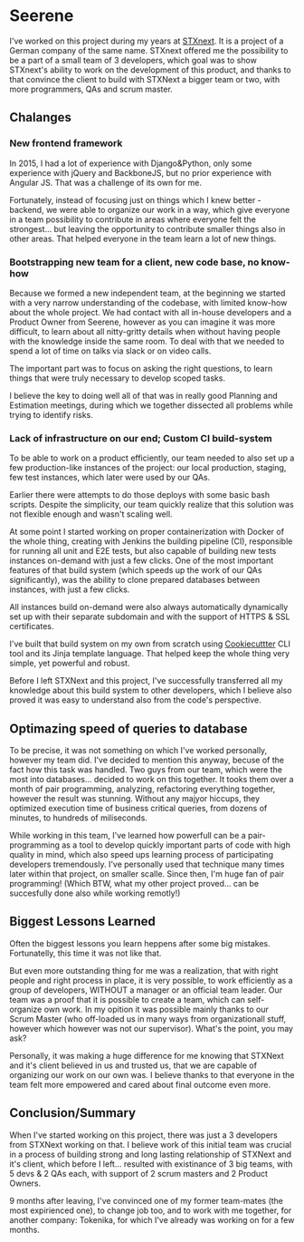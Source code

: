 # Seerene

I've worked on this project during my years at [STXnext](). It is a project of a German company of the same name. STXnext offered me the possibility to be a part of a small team of 3 developers, which goal was to show STXnext's ability to work on the development of this product, and thanks to that convince the client to build with STXNext a bigger team or two, with more programmers, QAs and scrum master.

## Chalanges

### New frontend framework

In 2015, I had a lot of experience with Django&Python, only some experience with jQuery and BackboneJS, but no prior experience with Angular JS. That was a challenge of its own for me.

Fortunately, instead of focusing just on things which I knew better - backend, we were able to organize our work in a way, which give everyone in a team possibility to contribute in areas where everyone felt the strongest... but leaving the opportunity to contribute smaller things also in other areas. That helped everyone in the team learn a lot of new things.

### Bootstrapping new team for a client, new code base, no know-how

Because we formed a new independent team, at the beginning we started with a very narrow understanding of the codebase, with limited know-how about the whole project. We had contact with all in-house developers and a Product Owner from Seerene, however as you can imagine it was more difficult, to learn about all nitty-gritty details when without having people with the knowledge inside the same room. To deal with that we needed to spend a lot of time on talks via slack or on video calls.

The important part was to focus on asking the right questions, to learn things that were truly necessary to develop scoped tasks.

I believe the key to doing well all of that was in really good Planning and Estimation meetings, during which we together dissected all problems while trying to identify risks.

### Lack of infrastructure on our end; Custom CI build-system

To be able to work on a product efficiently, our team needed to also set up a few production-like instances of the project: our local production, staging, few test instances, which later were used by our QAs.

Earlier there were attempts to do those deploys with some basic bash scripts. Despite the simplicity, our team quickly realize that this solution was not flexible enough and wasn't scaling well.

At some point I started working on proper containerization with Docker of the whole thing, creating with Jenkins the building pipeline (CI), responsible for running all unit and E2E tests, but also capable of building new tests instances on-demand with just a few clicks. One of the most important features of that build system (which speeds up the work of our QAs significantly), was the ability to clone prepared databases between instances, with just a few clicks.

All instances build on-demand were also always automatically dynamically set up with their separate subdomain and with the support of HTTPS & SSL certificates.

I've built that build system on my own from scratch using [Cookiecuttter](https://github.com/cookiecutter/Cookiecutter) CLI tool and its Jinja template language. That helped keep the whole thing very simple, yet powerful and robust.

Before I left STXNext and this project, I've successfully transferred all my knowledge about this build system to other developers, which I believe also proved it was easy to understand also from the code's perspective.

## Optimazing speed of queries to database

To be precise, it was not something on which I've worked personally, however my team did. I've decided to mention this anyway, becuse of the fact how this task was handled. Two guys from our team, which were the most into databases... decided to work on this together. It tooks them over a month of pair programming, analyzing, refactoring everything together, however the result was stunning. Without any majyor hiccups, they optimized execution time of business critical queries, from dozens of minutes, to hundreds of miliseconds.

While working in this team, I've learned how powerfull can be a pair-programming as a tool to develop quickly important parts of code with high quality in mind, which also speed ups learning process of participating developers tremendously. I've personally used that technique many times later within that project, on smaller scalle. Since then, I'm huge fan of pair programming! (Which BTW, what my other project proved... can be succesfully done also while working remotly!)

## Biggest Lessons Learned

Often the biggest lessons you learn heppens after some big mistakes. Fortunatelly, this time it was not like that.

But even more outstanding thing for me was a realization, that with right people and right process in place, it is very possible, to work efficiently as a group of developers, WITHOUT a manager or an official team leader. Our team was a proof that it is possible to create a team, which can self-organize own work. In my opition it was possible mainly thanks to our Scrum Master (who off-loaded us in many ways from organizationall stuff, however which however was not our supervisor). What's the point, you may ask?

Personally, it was making a huge difference for me knowing that STXNext and it's client believed in us and trusted us, that we are capable of organizing our work on our own was. I believe thanks to that everyone in the team felt more empowered and cared about final outcome even more.

## Conclusion/Summary

When I've started working on this project, there was just a 3 developers from STXNext working on that. I believe work of this initial team was crucial in a process of building strong and long lasting relationship of STXNext and it's client, which before I left... resulted with existinance of 3 big teams, with 5 devs & 2 QAs each, with support of 2 scrum masters and 2 Product Owners.

9 months after leaving, I've convinced one of my former team-mates (the most expirienced one), to change job too, and to work with me together, for another company: Tokenika, for which I've already was working on for a few months.
